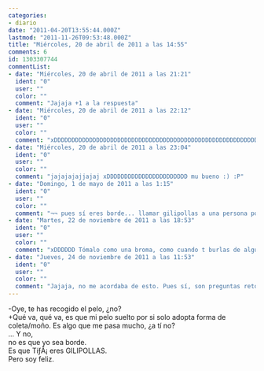 ```yaml
---
categories:
- diario
date: "2011-04-20T13:55:44.000Z"
lastmod: "2011-11-26T09:53:48.000Z"
title: "Miércoles, 20 de abril de 2011 a las 14:55"
comments: 6
id: 1303307744
commentList:
- date: "Miércoles, 20 de abril de 2011 a las 21:21"
  ident: "0"
  user: ""
  color: ""
  comment: "Jajaja +1 a la respuesta"
- date: "Miércoles, 20 de abril de 2011 a las 22:12"
  ident: "0"
  user: ""
  color: ""
  comment: "xDDDDDDDDDDDDDDDDDDDDDDDDDDDDDDDDDDDDDDDDDDDDDDDDDDDDDDDDDDDDDDDDDDDDDDDDDDDD"
- date: "Miércoles, 20 de abril de 2011 a las 23:04"
  ident: "0"
  user: ""
  color: ""
  comment: "jajajajajjajaj xDDDDDDDDDDDDDDDDDDDDDDD mu bueno :) :P"
- date: "Domingo, 1 de mayo de 2011 a las 1:15"
  ident: "0"
  user: ""
  color: ""
  comment: "¬¬ pues sí eres borde... llamar gilipollas a una persona porque te diga eso... es extremista pienso yo ¬¬"
- date: "Martes, 22 de noviembre de 2011 a las 18:53"
  ident: "0"
  user: ""
  color: ""
  comment: "xDDDDDD Tómalo como una broma, como cuando t burlas de alguien q t dice \"Oye, t has cortado el pelo? No, se me ha caido\", o lo de caerse y oir \"Ey, t has hecho daño? Ah, q va, solo me saltan lágrimas de placer y sangro xq me aburro\""
- date: "Jueves, 24 de noviembre de 2011 a las 11:53"
  ident: "0"
  user: ""
  color: ""
  comment: "Jajaja, no me acordaba de esto. Pues sí, son preguntas retóricas que no deben contestarse mal, pero lo hacemos xD"
---
```


-Oye, te has recogido el pelo, ¿no?  
+Qué va, qué va, es que mi pelo suelto por si solo adopta forma de coleta/moño. Es algo que me pasa mucho, ¿a tí no?  
... Y no,  
no es que yo sea borde.  
Es que TíƒÅ¡ eres GILIPOLLAS.  
Pero soy feliz.